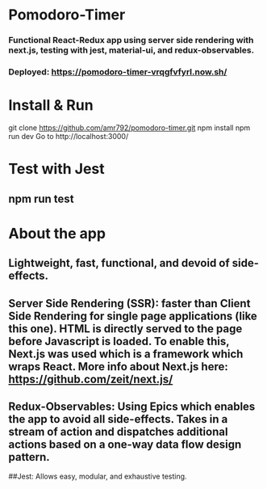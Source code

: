 # Pomodoro-Timer
### Functional React-Redux app using server side rendering with next.js, testing with jest, material-ui, and redux-observables.
### Deployed: https://pomodoro-timer-vrqgfvfyrl.now.sh/

# Install & Run
git clone https://github.com/amr792/pomodoro-timer.git
npm install
npm run dev 
Go to http://localhost:3000/ 

# Test with Jest
## npm run test

# About the app
## Lightweight, fast, functional, and devoid of side-effects.

## Server Side Rendering (SSR): faster than Client Side Rendering for single page applications (like this one). HTML is directly served to the page before Javascript is loaded. To enable this, Next.js was used which is a framework which wraps React. More info about Next.js here: https://github.com/zeit/next.js/

## Redux-Observables: Using Epics which enables the app to avoid all side-effects. Takes in a stream of action and dispatches additional actions based on a one-way data flow design pattern.

##Jest: Allows easy, modular, and exhaustive testing.




